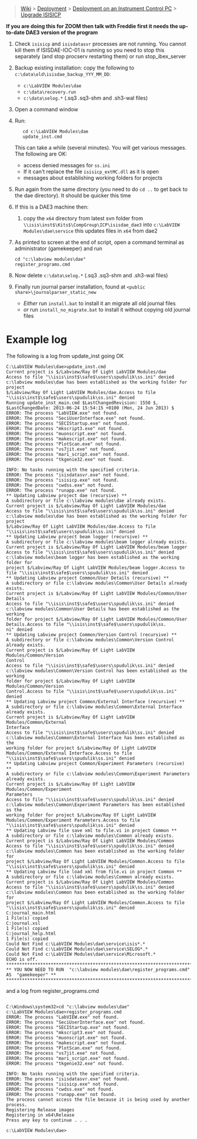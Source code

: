 > [Wiki](Home) > [Deployment](Deployment) > [Deployment on an Instrument Control PC](Deployment-on-an-Instrument-Control-PC) > [Upgrade ISISICP](Upgrade-ISISICP)

**If you are doing this for ZOOM then talk with Freddie first it needs the up-to-date DAE3 version of the program**

1. Check `isisicp` and `isisdatasvr` processes are not running. You cannot kill them if ISISDAE-IOC-01 is running so you need to stop this separately (and stop procserv restarting them) or run stop_ibex_server  
1. Backup existing installation: copy the following to `c:\data\old\isisdae_backup_YYY_MM_DD`:
    - `c:\LabVIEW Modules\dae`
    - `c:\data\recovery.run`
    - `c:\data\selog.*` (.sq3 .sq3-shm and .sh3-wal files)

1. Open a command window
1. Run:
   ```
      cd c:\LabVIEW Modules\dae
      update_inst.cmd
   ```
   This can take a while (several minutes). You will get various messages. The following are OK:
    * access denied messages for `ss.ini`
    * If it can't replace the file `isisicp_extMC.dll` as it is open
    * messages about establishing working folders for projects
1. Run again from the same directory (you need to do `cd ..` to get back to the dae directory). It should be quicker this time
1. If this is a DAE3 machine then:
    1. copy the `x64` directory from latest svn folder from `\\isis\inst$\Kits$\CompGroup\ICP\isisdae_dae3` into `c:\LabVIEW Modules\dae\service` this updates files in `x64` from dae2
1. As printed to screen at the end of script, open a command terminal as administrator (gamekeeper) and run
   ```
   cd "c:\labview modules\dae"
   register_programs.cmd
   ```
1. Now delete `c:\data\selog.*` (.sq3 .sq3-shm and .sh3-wal files)
1. Finally run journal parser installation, found at `<public share>\journalparser_static_new`
   - *Either* run `install.bat` to install it an migrate all old journal files
   - *or* run `install_no_migrate.bat` to install it without copying old journal files

# Example log
The following is a log from update_inst going OK
```
C:\LabVIEW Modules\dae>update_inst.cmd
Current project is $/Labview/Ray Of Light LabVIEW Modules/dae
Access to file "\\isis\inst$\safe$\users\spudulik\ss.ini" denied
c:\labview modules\dae has been established as the working folder for project
$/Labview/Ray Of Light LabVIEW Modules/dae.Access to file "\\isis\inst$\safe$\users\spudulik\ss.ini" denied
Running update_inst_main.cmd $LastChangedRevision: 1550 $, $LastChangedDate: 2013-06-24 15:54:15 +0100 (Mon, 24 Jun 2013) $
ERROR: The process "LabVIEW.exe" not found.
ERROR: The process "SeciUserInterface.exe" not found.
ERROR: The process "SECIStartup.exe" not found.
ERROR: The process "mkscript3.exe" not found.
ERROR: The process "muonscript.exe" not found.
ERROR: The process "makescript.exe" not found.
ERROR: The process "PlotScan.exe" not found.
ERROR: The process "vs7jit.exe" not found.
ERROR: The process "mari_script.exe" not found.
ERROR: The process "tkgenie32.exe" not found.

INFO: No tasks running with the specified criteria.
ERROR: The process "isisdatasvr.exe" not found.
ERROR: The process "isisicp.exe" not found.
ERROR: The process "cwdss.exe" not found.
ERROR: The process "runapp.exe" not found.
** Updating Labview project dae (recursive) **
A subdirectory or file c:\labview modules\dae already exists.
Current project is $/Labview/Ray Of Light LabVIEW Modules/dae
Access to file "\\isis\inst$\safe$\users\spudulik\ss.ini" denied
c:\labview modules\dae has been established as the working folder for project
$/Labview/Ray Of Light LabVIEW Modules/dae.Access to file "\\isis\inst$\safe$\users\spudulik\ss.ini" denied
** Updating Labview project beam logger (recursive) **
A subdirectory or file c:\labview modules\beam logger already exists.
Current project is $/Labview/Ray Of Light LabVIEW Modules/beam logger
Access to file "\\isis\inst$\safe$\users\spudulik\ss.ini" denied
c:\labview modules\beam logger has been established as the working folder for
project $/Labview/Ray Of Light LabVIEW Modules/beam logger.Access to file "\\isis\inst$\safe$\users\spudulik\ss.ini" denied
** Updating Labview project Common/User Details (recursive) **
A subdirectory or file c:\labview modules\Common\User Details already exists.
Current project is $/Labview/Ray Of Light LabVIEW Modules/Common/User Details
Access to file "\\isis\inst$\safe$\users\spudulik\ss.ini" denied
c:\labview modules\Common\User Details has been established as the working
folder for project $/Labview/Ray Of Light LabVIEW Modules/Common/User Details.Access to file "\\isis\inst$\safe$\users\spudulik\ss.
ni" denied
** Updating Labview project Common/Version Control (recursive) **
A subdirectory or file c:\labview modules\Common\Version Control already exists.
Current project is $/Labview/Ray Of Light LabVIEW Modules/Common/Version
Control
Access to file "\\isis\inst$\safe$\users\spudulik\ss.ini" denied
c:\labview modules\Common\Version Control has been established as the working
folder for project $/Labview/Ray Of Light LabVIEW Modules/Common/Version
Control.Access to file "\\isis\inst$\safe$\users\spudulik\ss.ini" denied
** Updating Labview project Common/External Interface (recursive) **
A subdirectory or file c:\labview modules\Common\External Interface already exists.
Current project is $/Labview/Ray Of Light LabVIEW Modules/Common/External
Interface
Access to file "\\isis\inst$\safe$\users\spudulik\ss.ini" denied
c:\labview modules\Common\External Interface has been established as the
working folder for project $/Labview/Ray Of Light LabVIEW
Modules/Common/External Interface.Access to file "\\isis\inst$\safe$\users\spudulik\ss.ini" denied
** Updating Labview project Common/Experiment Parameters (recursive) **
A subdirectory or file c:\labview modules\Common\Experiment Parameters already exists.
Current project is $/Labview/Ray Of Light LabVIEW Modules/Common/Experiment
Parameters
Access to file "\\isis\inst$\safe$\users\spudulik\ss.ini" denied
c:\labview modules\Common\Experiment Parameters has been established as the
working folder for project $/Labview/Ray Of Light LabVIEW
Modules/Common/Experiment Parameters.Access to file "\\isis\inst$\safe$\users\spudulik\ss.ini" denied
** Updating Labview file save xml to file.vi in project Common **
A subdirectory or file c:\labview modules\Common already exists.
Current project is $/Labview/Ray Of Light LabVIEW Modules/Common
Access to file "\\isis\inst$\safe$\users\spudulik\ss.ini" denied
c:\labview modules\Common has been established as the working folder for
project $/Labview/Ray Of Light LabVIEW Modules/Common.Access to file "\\isis\inst$\safe$\users\spudulik\ss.ini" denied
** Updating Labview file load xml from file.vi in project Common **
A subdirectory or file c:\labview modules\Common already exists.
Current project is $/Labview/Ray Of Light LabVIEW Modules/Common
Access to file "\\isis\inst$\safe$\users\spudulik\ss.ini" denied
c:\labview modules\Common has been established as the working folder for
project $/Labview/Ray Of Light LabVIEW Modules/Common.Access to file "\\isis\inst$\safe$\users\spudulik\ss.ini" denied
C:journal_main.html
1 File(s) copied
C:journal.xsl
1 File(s) copied
C:journal_help.html
1 File(s) copied
Could Not Find c:\LabVIEW Modules\dae\service\isis*.*
Could Not Find c:\LabVIEW Modules\dae\service\SELOG*.*
Could Not Find c:\LabVIEW Modules\dae\service\Microsoft.*
ECHO is off.
*******************************************************************************************
** YOU NOW NEED TO RUN  "c:\labview modules\dae\register_programs.cmd"  AS  "gamekeeper" **
*******************************************************************************************
```
and a log from register_programs.cmd
```

C:\Windows\system32>cd "c:\labview modules\dae"
c:\LabVIEW Modules\dae>register_programs.cmd
ERROR: The process "LabVIEW.exe" not found.
ERROR: The process "SeciUserInterface.exe" not found.
ERROR: The process "SECIStartup.exe" not found.
ERROR: The process "mkscript3.exe" not found.
ERROR: The process "muonscript.exe" not found.
ERROR: The process "makescript.exe" not found.
ERROR: The process "PlotScan.exe" not found.
ERROR: The process "vs7jit.exe" not found.
ERROR: The process "mari_script.exe" not found.
ERROR: The process "tkgenie32.exe" not found.

INFO: No tasks running with the specified criteria.
ERROR: The process "isisdatasvr.exe" not found.
ERROR: The process "isisicp.exe" not found.
ERROR: The process "cwdss.exe" not found.
ERROR: The process "runapp.exe" not found.
The process cannot access the file because it is being used by another process.
Registering Release images
Registering in x64\Release
Press any key to continue . . .

c:\LabVIEW Modules\dae>
```